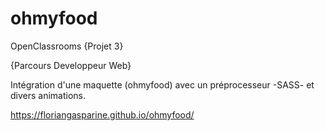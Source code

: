 # ohmyfood
OpenClassrooms {Projet 3}

{Parcours Developpeur Web}

Intégration d'une maquette (ohmyfood) avec un préprocesseur -SASS- et divers animations.

https://floriangasparine.github.io/ohmyfood/
